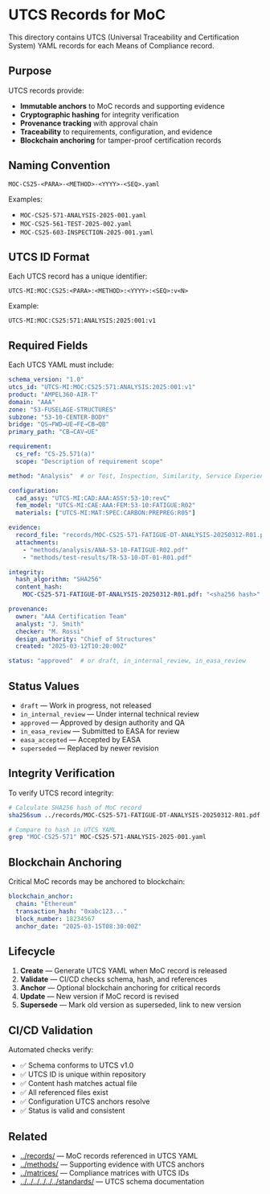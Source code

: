# UTCS Records for MoC

This directory contains UTCS (Universal Traceability and Certification System) YAML records for each Means of Compliance record.

## Purpose

UTCS records provide:
- **Immutable anchors** to MoC records and supporting evidence
- **Cryptographic hashing** for integrity verification
- **Provenance tracking** with approval chain
- **Traceability** to requirements, configuration, and evidence
- **Blockchain anchoring** for tamper-proof certification records

## Naming Convention

```
MOC-CS25-<PARA>-<METHOD>-<YYYY>-<SEQ>.yaml
```

Examples:
- `MOC-CS25-571-ANALYSIS-2025-001.yaml`
- `MOC-CS25-561-TEST-2025-002.yaml`
- `MOC-CS25-603-INSPECTION-2025-001.yaml`

## UTCS ID Format

Each UTCS record has a unique identifier:

```
UTCS-MI:MOC:CS25:<PARA>:<METHOD>:<YYYY>:<SEQ>:v<N>
```

Example:
```
UTCS-MI:MOC:CS25:571:ANALYSIS:2025:001:v1
```

## Required Fields

Each UTCS YAML must include:

```yaml
schema_version: "1.0"
utcs_id: "UTCS-MI:MOC:CS25:571:ANALYSIS:2025:001:v1"
product: "AMPEL360-AIR-T"
domain: "AAA"
zone: "53-FUSELAGE-STRUCTURES"
subzone: "53-10-CENTER-BODY"
bridge: "QS→FWD→UE→FE→CB→QB"
primary_path: "CB→CAV→UE"

requirement:
  cs_ref: "CS-25.571(a)"
  scope: "Description of requirement scope"

method: "Analysis"  # or Test, Inspection, Similarity, Service Experience

configuration:
  cad_assy: "UTCS-MI:CAD:AAA:ASSY:53-10:revC"
  fem_model: "UTCS-MI:CAE:AAA:FEM:53-10:FATIGUE:R02"
  materials: ["UTCS-MI:MAT:SPEC:CARBON:PREPREG:R05"]

evidence:
  record_file: "records/MOC-CS25-571-FATIGUE-DT-ANALYSIS-20250312-R01.pdf"
  attachments:
    - "methods/analysis/ANA-53-10-FATIGUE-R02.pdf"
    - "methods/test-results/TR-53-10-DT-01-R01.pdf"

integrity:
  hash_algorithm: "SHA256"
  content_hash:
    MOC-CS25-571-FATIGUE-DT-ANALYSIS-20250312-R01.pdf: "<sha256 hash>"

provenance:
  owner: "AAA Certification Team"
  analyst: "J. Smith"
  checker: "M. Rossi"
  design_authority: "Chief of Structures"
  created: "2025-03-12T10:20:00Z"

status: "approved"  # or draft, in_internal_review, in_easa_review
```

## Status Values

- `draft` — Work in progress, not released
- `in_internal_review` — Under internal technical review
- `approved` — Approved by design authority and QA
- `in_easa_review` — Submitted to EASA for review
- `easa_accepted` — Accepted by EASA
- `superseded` — Replaced by newer revision

## Integrity Verification

To verify UTCS record integrity:

```bash
# Calculate SHA256 hash of MoC record
sha256sum ../records/MOC-CS25-571-FATIGUE-DT-ANALYSIS-20250312-R01.pdf

# Compare to hash in UTCS YAML
grep "MOC-CS25-571" MOC-CS25-571-ANALYSIS-2025-001.yaml
```

## Blockchain Anchoring

Critical MoC records may be anchored to blockchain:

```yaml
blockchain_anchor:
  chain: "Ethereum"
  transaction_hash: "0xabc123..."
  block_number: 18234567
  anchor_date: "2025-03-15T08:30:00Z"
```

## Lifecycle

1. **Create** — Generate UTCS YAML when MoC record is released
2. **Validate** — CI/CD checks schema, hash, and references
3. **Anchor** — Optional blockchain anchoring for critical records
4. **Update** — New version if MoC record is revised
5. **Supersede** — Mark old version as superseded, link to new version

## CI/CD Validation

Automated checks verify:
- ✅ Schema conforms to UTCS v1.0
- ✅ UTCS ID is unique within repository
- ✅ Content hash matches actual file
- ✅ All referenced files exist
- ✅ Configuration UTCS anchors resolve
- ✅ Status is valid and consistent

## Related

- [../records/](../records/) — MoC records referenced in UTCS YAML
- [../methods/](../methods/) — Supporting evidence with UTCS anchors
- [../matrices/](../matrices/) — Compliance matrices with UTCS IDs
- [../../../../../../standards/](../../../../../../standards/) — UTCS schema documentation
